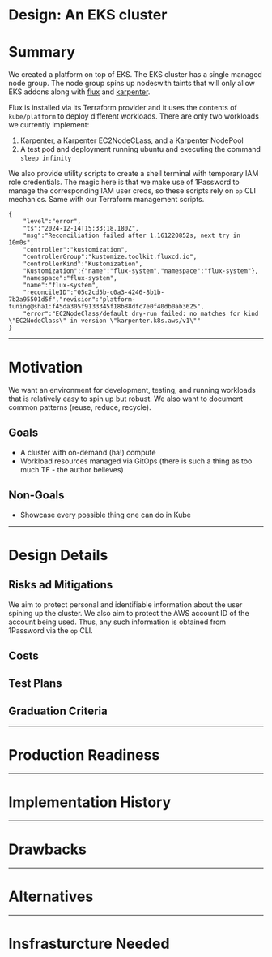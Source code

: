 # Design: An EKS cluster

# Summary

We created a platform on top of EKS.
The EKS cluster has a single managed node group.
The node group spins up nodeswith taints that will only allow EKS addons along with [flux](https://fluxcd.io/)
and [karpenter](https://karpenter.sh/).

Flux is installed via its Terraform provider and it uses the contents of `kube/platform` to deploy different workloads.
There are only two workloads we currently implement: 

1. Karpenter, a Karpenter EC2NodeCLass, and a Karpenter NodePool
2. A test pod and deployment running ubuntu and executing the command `sleep infinity`

We also provide utility scripts to create a shell terminal with temporary IAM role credentials.
The magic here is that we make use of 1Password to manage the corresponding IAM user creds, so these scripts rely on
`op` CLI mechanics.
Same with our Terraform management scripts.

```
{
    "level":"error",
    "ts":"2024-12-14T15:33:18.180Z",
    "msg":"Reconciliation failed after 1.161220852s, next try in 10m0s",
    "controller":"kustomization",
    "controllerGroup":"kustomize.toolkit.fluxcd.io",
    "controllerKind":"Kustomization",
    "Kustomization":{"name":"flux-system","namespace":"flux-system"},
    "namespace":"flux-system",
    "name":"flux-system",
    "reconcileID":"05c2cd5b-c0a3-4246-8b1b-7b2a95501d5f","revision":"platform-tuning@sha1:f45da305f9133345f18b88dfc7e0f40db0ab3625",
    "error":"EC2NodeClass/default dry-run failed: no matches for kind \"EC2NodeClass\" in version \"karpenter.k8s.aws/v1\""
}
```

---
# Motivation

We want an environment for development, testing, and running workloads that is relatively easy to spin up but robust.
We also want to document common patterns (reuse, reduce, recycle).

## Goals

- A cluster with on-demand (ha!) compute
- Workload resources managed via GitOps (there is such a thing as too much TF - the author believes)

## Non-Goals

- Showcase every possible thing one can do in Kube


---
# Design Details




## Risks ad Mitigations

We aim to protect personal and identifiable information about the user spining up the cluster.
We also aim to protect the AWS account ID of the account being used.
Thus, any such information is obtained from 1Password via the `op` CLI.


## Costs



## Test Plans


## Graduation Criteria



---
# Production Readiness



---
# Implementation History


---
# Drawbacks


---
# Alternatives



---
# Insfrasturcture Needed
